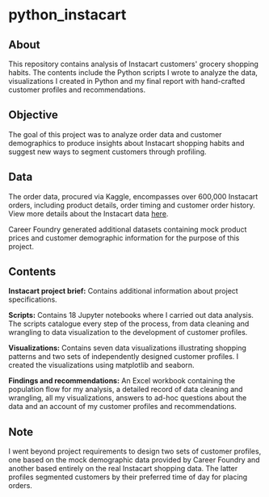 # python_instacart

## About
This repository contains analysis of Instacart customers' grocery shopping habits. The contents include the Python scripts I wrote to analyze the data, visualizations I created in Python and my final report with hand-crafted customer profiles and recommendations.

## Objective
The goal of this project was to analyze order data and customer demographics to produce insights about Instacart shopping habits and suggest new ways to segment customers through profiling. 

## Data
The order data, procured via Kaggle, encompasses over 600,000 Instacart orders, including product details, order timing and customer order history. View more details about the Instacart data [here](https://www.kaggle.com/datasets/psparks/instacart-market-basket-analysis?select=orders.csv).

Career Foundry generated additional datasets containing mock product prices and customer demographic information for the purpose of this project. 

## Contents
**Instacart project brief:** Contains additional information about project specifications.

**Scripts:** Contains 18 Jupyter notebooks where I carried out data analysis. The scripts catalogue every step of the process, from data cleaning and wrangling to data visualization to the development of customer profiles.

**Visualizations:** Contains seven data visualizations illustrating shopping patterns and two sets of independently designed customer profiles. I created the visualizations using matplotlib and seaborn.

**Findings and recommendations:** An Excel workbook containing the population flow for my analysis, a detailed record of data cleaning and wrangling, all my visualizations, answers to ad-hoc questions about the data and an account of my customer profiles and recommendations. 

## Note
I went beyond project requirements to design two sets of customer profiles, one based on the mock demographic data provided by Career Foundry and another based entirely on the real Instacart shopping data. The latter profiles segmented customers by their preferred time of day for placing orders.

